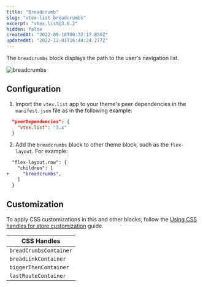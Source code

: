 ```yaml
---
title: "Breadcrumb"
slug: "vtex-list-breadcrumbs"
excerpt: "vtex.list@3.6.2"
hidden: false
createdAt: "2022-09-16T00:32:17.850Z"
updatedAt: "2022-12-01T16:44:24.277Z"
---
```

The `breadcrumbs` block displays the path to the user's navigation list.

![breadcrumbs](https://user-images.githubusercontent.com/67066494/190403886-c7038e52-7926-457e-a7bc-19bb13d52ead.gif)

## Configuration

1. Import the `vtex.list` app to your theme's peer dependencies in the `manifest.json` file as in the following example:

```json
  "peerDependencies": {
    "vtex.list": "3.x"
  }
```

2. Add the `breadcrumbs` block to other theme block, such as the `flex-layout`. For example:

```diff
  "flex-layout.row": {
    "children": [
+     "breadcrumbs",
    ]
  }
```

## Customization

To apply CSS customizations in this and other blocks, follow the [Using CSS handles for store customization](https://developers.vtex.com/vtex-developer-docs/docs/vtex-io-documentation-using-css-handles-for-store-customization) guide.

| CSS Handles            |
| ---------------------- |
| `breadCrumbsContainer` |
| `breadLinkContainer`   |
| `biggerThenContainer`  |
| `lastRouteContainer`   |